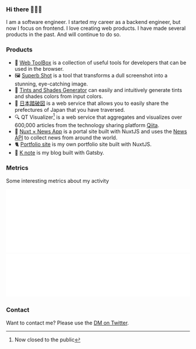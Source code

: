### Hi there 👋👋👋

I am a software engineer. I started my career as a backend engineer, but now I focus on frontend.
I love creating web products. I have made several products in the past. And will continue to do so.

### Products

- 🧰 [Web ToolBox](https://web-toolbox.dev/) is a collection of useful tools for developers that can be used in the browser.
- 🖼 [Superb Shot](https://superbshot.dev/) is a tool that transforms a dull screenshot into a stunning, eye-catching image.
- 🎨 [Tints and Shades Generator](https://tintsshades.netlify.app/) can easily and intuitively generate tints and shades colors from input colors.
- 🗾 [日本踏破図](https://traverse-japan.dev/) is a web service that allows you to easily share the prefectures of Japan that you have traversed.
- 🔍 QT Visualizer[^1] is a web service that aggregates and visualizes over 600,000 articles from the technology sharing platform [Qiita](https://qiita.com/).
- 📰 [Nuxt × News App](https://github.com/k-urtica/nuxt-news-app) is a portal site built with NuxtJS and uses the [News API](https://newsapi.org/) to collect news from around the world.
- 🐈️ [Portfolio site](https://k-urtica.github.io/) is my own portfolio site built with NuxtJS.
- 📒 [K note](https://knote.dev/) is my blog built with Gatsby.

### Metrics

Some interesting metrics about my activity
   
![Most used languages](/metrics.plugin.languages.details.svg)
![Habits facts](/metrics.plugin.habits.facts.svg)

### Contact

Want to contact me? Please use the [DM on Twitter](https://twitter.com/k_urtica).

[^1]: Now closed to the public

